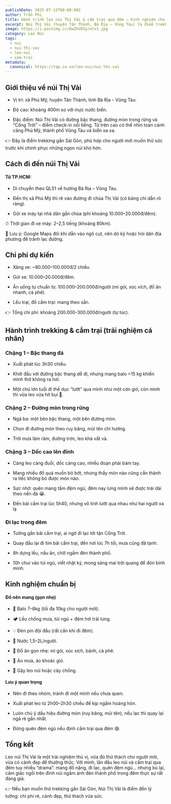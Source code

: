 ```yaml
---
publishDate: 2025-07-13T00:00:00Z
author: Trần Phi
title: Hành trình leo núi Thị Vải & cắm trại qua đêm – Kinh nghiệm cho người mới
excerpt: Núi Thị Vải (huyện Tân Thành, Bà Rịa – Vũng Tàu) là điểm trekking gần Sài Gòn, phù hợp cho người mới muốn thử sức.
image: https://i.postimg.cc/DwZkVDSy/ntv1.jpg
category: Leo Núi
tags:
  - nui
  - nui-thi-vai
  - leo-nui
  - cam-trai
metadata:
  canonical: https://tqp.io.vn/leo-nui/nui-thi-vai
---
```


## Giới thiệu về núi Thị Vải

- Vị trí: xã Phú Mỹ, huyện Tân Thành, tỉnh Bà Rịa – Vũng Tàu.

- Độ cao: khoảng 400m so với mực nước biển.

- Đặc điểm: Núi Thị Vải có đường bậc thang, đường mòn trong rừng và “Cổng Trời” – điểm check-in nổi tiếng. Từ trên cao có thể nhìn toàn cảnh cảng Phú Mỹ, thành phố Vũng Tàu và biển xa xa.

👉 Đây là điểm trekking gần Sài Gòn, phù hợp cho người mới muốn thử sức trước khi chinh phục những ngọn núi khó hơn.

## Cách đi đến núi Thị Vải

#### Từ TP.HCM:

- Di chuyển theo QL51 về hướng Bà Rịa – Vũng Tàu.

- Đến thị xã Phú Mỹ thì rẽ vào đường đi chùa Thị Vải (có bảng chỉ dẫn rõ ràng).

- Gửi xe máy tại nhà dân gần chùa (phí khoảng 10.000–20.000đ/đêm).

⏱ Thời gian đi xe máy: 2–2,5 tiếng (khoảng 80km).

📌 Lưu ý: Google Maps đôi khi dẫn vào ngõ cụt, nên dò kỹ hoặc hỏi dân địa phương để tránh lạc đường.

## Chi phí dự kiến

- Xăng xe: ~80.000–100.000đ/2 chiều.

- Gửi xe: 10.000–20.000đ/đêm.

- Ăn uống tự chuẩn bị: 100.000–200.000đ/người (mì gói, xúc xích, đồ ăn nhanh, cà phê).

- Lều trại, đồ cắm trại: mang theo sẵn.

👉 Tổng chi phí: khoảng 200.000–300.000đ/người (tự túc).

## Hành trình trekking & cắm trại (trải nghiệm cá nhân)

### Chặng 1 – Bậc thang đá

- Xuất phát lúc 3h30 chiều.

- Khởi đầu với đường bậc thang dễ đi, nhưng mang balo >15 kg khiến mình thở không ra hơi.

- Một chú lớn tuổi đi thể dục “lướt” qua mình như một cơn gió, còn mình thì vừa leo vừa hít bụi 🤣.

### Chặng 2 – Đường mòn trong rừng

- Ngã ba: một bên bậc thang, một bên đường mòn.

- Chọn đi đường mòn theo ruy băng, mũi tên chỉ hướng.

- Trời mưa lâm râm, đường trơn, leo khá vất vả.

### Chặng 3 – Dốc cao lên đỉnh

- Càng leo càng đuối, dốc càng cao, nhiều đoạn phải bám tay.

- Mang nhiều đồ quá muốn bỏ bớt, nhưng thấy món nào cũng cần thành ra tiếc không bỏ được món nào.

- Sực nhớ: quên mang tấm đệm ngủ, đêm nay lưng mình sẽ được trải dài theo nền đá 😭.

- Đến bãi cắm trại lúc 5h40, nhưng vô tình lướt qua nhau như hai người xa lạ

### Đi lạc trong đêm

- Tưởng gần bãi cắm trại, ai ngờ đi lạc tới tận Cổng Trời.

- Quay đầu lại đi tìm bãi cắm trại, đến nơi lúc 7h tối, mưa cũng đã tạnh.

- 8h dựng lều, nấu ăn, chill ngắm đèn thành phố.

- 10h chui vào túi ngủ, viết nhật ký, mong sáng mai trời quang để đón bình minh.

## Kinh nghiệm chuẩn bị

#### Đồ nên mang (gọn nhẹ)

- 🎒 Balo 7–8kg (tối đa 10kg cho người mới).

- 🏕 Lều chống mưa, túi ngủ + đệm hơi trải lưng.

- 💡 Đèn pin đội đầu (rất cần khi đi đêm).

- 🥤 Nước 1,5–2L/người.

- 🍜 Đồ ăn gọn nhẹ: mì gói, xúc xích, bánh, cà phê.

- 👕 Áo mưa, áo khoác gió.

- 🦯 Gậy leo núi hoặc cây chống.

#### Lưu ý quan trọng

- Nên đi theo nhóm, tránh đi một mình nếu chưa quen.

- Xuất phát leo từ 2h00–2h30 chiều để kịp ngắm hoàng hôn.

- Luôn chú ý dấu hiệu đường mòn (ruy băng, mũi tên), nếu lạc thì quay lại ngã rẽ gần nhất.

- Đừng quên đệm ngủ nếu định cắm trại qua đêm 😅.

## Tổng kết

Leo núi Thị Vải là một trải nghiệm thú vị, vừa đủ thử thách cho người mới, vừa có cảnh đẹp để thưởng thức. Với mình, lần đầu leo núi và cắm trại qua đêm tuy nhiều “drama”: mang đồ nặng, đi lạc, quên đệm ngủ… nhưng bù lại, cảm giác ngồi trên đỉnh núi ngắm ánh đèn thành phố trong đêm thực sự rất đáng giá.

👉 Nếu bạn muốn thử trekking gần Sài Gòn, Núi Thị Vải là điểm đến lý tưởng: chi phí rẻ, cảnh đẹp, thử thách vừa sức.
